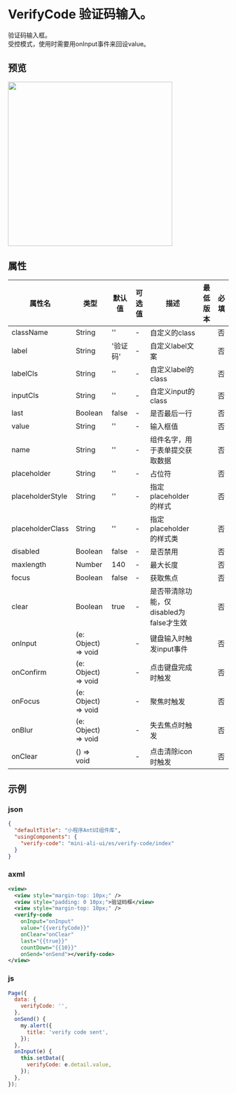 # VerifyCode 验证码输入。

验证码输入框。  
受控模式，使用时需要用onInput事件来回设value。

## 预览
<img width="375" src="https://gw.alipayobjects.com/mdn/rms_ce4c6f/afts/img/A*7T1KQp58uCkAAAAAAAAAAABkARQnAQ">

## 属性
| 属性名           | 类型                | 默认值 | 可选值                      | 描述                                                      | 最低版本 | 必填 |
| ---------------- | ------------------- | ------ | --------------------------- | --------------------------------------------------------- | -------- | ---- |
| className        | String              | ''     | -                           | 自定义的class                                             |          | 否   |
| label            | String              | '验证码'| -                           | 自定义label文案                                           |          | 否   |
| labelCls         | String              | ''     | -                           | 自定义label的class                                        |          | 否   |
| inputCls         | String              | ''     | -                           | 自定义input的class                                        |          | 否   |
| last             | Boolean             | false  | -                           | 是否最后一行                                              |          | 否   |
| value            | String              | ''     | -                           | 输入框值                                                 |          | 否   |
| name             | String              | ''     | -                           | 组件名字，用于表单提交获取数据                            |          | 否   |
| placeholder      | String              | ''     | -                           | 占位符                                                    |          | 否   |
| placeholderStyle | String              | ''     | -                           | 指定 placeholder 的样式                                   |          | 否   |
| placeholderClass | String              | ''     | -                           | 指定 placeholder 的样式类                                 |          | 否   |
| disabled         | Boolean             | false  | -                           | 是否禁用                                                  |          | 否   |
| maxlength        | Number              | 140    | -                           | 最大长度                                                  |          | 否   |
| focus            | Boolean             | false  | -                           | 获取焦点                                                  |          | 否   |
| clear            | Boolean             | true   | -                           | 是否带清除功能，仅disabled为false才生效                   |          | 否   |
| onInput          | (e: Object) => void |        | -                           | 键盘输入时触发input事件                                   |          | 否   |
| onConfirm        | (e: Object) => void |        | -                           | 点击键盘完成时触发                                        |          | 否   |
| onFocus          | (e: Object) => void |        | -                           | 聚焦时触发                                                |          | 否   |
| onBlur           | (e: Object) => void |        | -                           | 失去焦点时触发                                            |          | 否   |
| onClear          | () => void          |        | -                           | 点击清除icon时触发                                        |          | 否   |

## 示例

### json
```json
{
  "defaultTitle": "小程序AntUI组件库",
  "usingComponents": {
    "verify-code": "mini-ali-ui/es/verify-code/index"
  }
}
```
### axml
```xml
<view>
  <view style="margin-top: 10px;" />
  <view style="padding: 0 10px;">验证码框</view>
  <view style="margin-top: 10px;" />
  <verify-code
    onInput="onInput" 
    value="{{verifyCode}}" 
    onClear="onClear" 
    last="{{true}}" 
    countDown="{{10}}" 
    onSend="onSend"></verify-code>
</view>
```

### js
```javascript
Page({
  data: {
    verifyCode: '',
  },
  onSend() {
    my.alert({
      title: 'verify code sent',
    });
  },
  onInput(e) {
    this.setData({
      verifyCode: e.detail.value,
    });
  },
});
```
